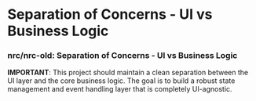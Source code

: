 # Separation of Concerns - UI vs Business Logic

<!-- Source: nrc/nrc-old@64bab42ce180 CLAUDE.md -->
### nrc/nrc-old: Separation of Concerns - UI vs Business Logic

**IMPORTANT**: This project should maintain a clean separation between the UI layer and the core business logic. The goal is to build a robust state management and event handling layer that is completely UI-agnostic.

